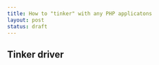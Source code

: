 ```yaml
---
title: How to "tinker" with any PHP applicatons
layout: post
status: draft
---
```


## Tinker driver